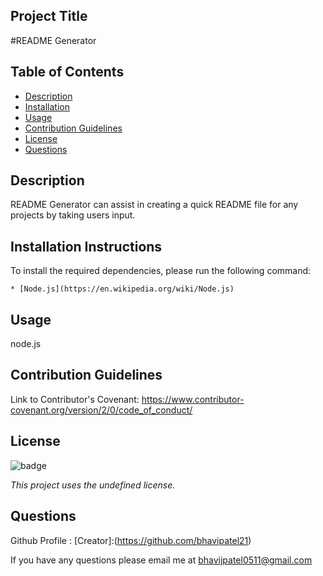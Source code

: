 ## Project Title
  #README Generator
  
  ## Table of Contents

* [Description](#description)
* [Installation](#installation)
* [Usage](#usage)
* [Contribution Guidelines](#contribution-guidelines)
* [License](#license)
* [Questions](#questions)

## Description

README Generator can assist in creating a quick README file for any projects by taking users input.

## Installation Instructions

To install the required dependencies, please run the following command:

```
* [Node.js](https://en.wikipedia.org/wiki/Node.js)
```

## Usage
node.js

## Contribution Guidelines
Link to Contributor's Covenant: https://www.contributor-covenant.org/version/2/0/code_of_conduct/

## License
![badge](https://img.shields.io/badge/license-Apache-blueviolet)

*This project uses the undefined license.*


## Questions
Github Profile : [Creator]:(https://github.com/bhavipatel21)

If you have any questions please email me at bhavijpatel0511@gmail.com
  
  
